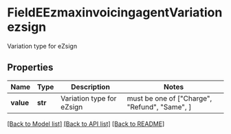 # FieldEEzmaxinvoicingagentVariationezsign

Variation type for eZsign

## Properties
Name | Type | Description | Notes
------------ | ------------- | ------------- | -------------
**value** | **str** | Variation type for eZsign |  must be one of ["Charge", "Refund", "Same", ]

[[Back to Model list]](../README.md#documentation-for-models) [[Back to API list]](../README.md#documentation-for-api-endpoints) [[Back to README]](../README.md)


